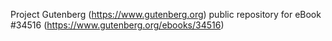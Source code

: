 Project Gutenberg (https://www.gutenberg.org) public repository for eBook #34516 (https://www.gutenberg.org/ebooks/34516)
